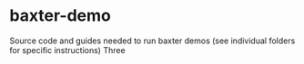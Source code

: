 # baxter-demo
Source code and guides needed to run baxter demos
(see individual folders for specific instructions)
Three
